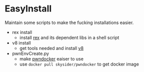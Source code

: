 # EasyInstall
Maintain some scripts to make the fucking installations easier.

- rex install
  - install [rex](https://github.com/angr/rex.git) and its dependent libs in a shell script
- v8 install
  - get tools needed and install [v8](https://v8.dev/docs) 
- pwnEnvCreate.py
  - make [pwndocker](https://github.com/skysider/pwndocker.git) eaiser to use
  - use `docker pull skysider/pwndocker` to get docker image
